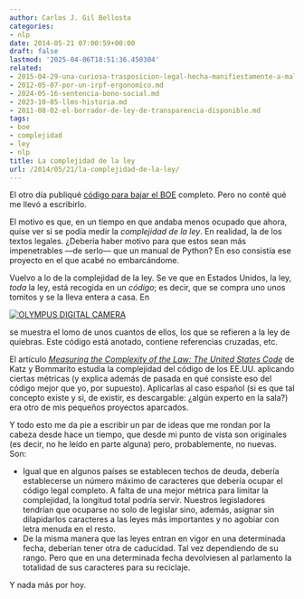 ```yaml
---
author: Carlos J. Gil Bellosta
categories:
- nlp
date: 2014-05-21 07:00:59+00:00
draft: false
lastmod: '2025-04-06T18:51:36.450304'
related:
- 2015-04-29-una-curiosa-trasposicion-legal-hecha-manifiestamente-a-malagana.md
- 2012-05-07-por-un-irpf-ergonomico.md
- 2024-05-16-sentencia-bono-social.md
- 2023-10-05-llms-historia.md
- 2011-08-02-el-borrador-de-ley-de-transparencia-disponible.md
tags:
- boe
- complejidad
- ley
- nlp
title: La complejidad de la ley
url: /2014/05/21/la-complejidad-de-la-ley/
---
```


El otro día publiqué [código para bajar el BOE](http://www.datanalytics.com/2014/04/24/aventuras-de-web-scraping-como-bajarse-todo-el-boe/) completo. Pero no conté qué me llevó a escribirlo.

El motivo es que, en un tiempo en que andaba menos ocupado que ahora, quise ver si se podía medir la _complejidad de la ley_. En realidad, la de los textos legales. ¿Debería haber motivo para que estos sean más impenetrables —de serlo— que un manual de Python? En eso consistía ese proyecto en el que acabé no embarcándome.

Vuelvo a lo de la complejidad de la ley. Se ve que en Estados Unidos, la ley, _toda_ la ley, está recogida en un _código_; es decir, que se compra uno unos tomitos y se la lleva entera a casa. En

[![OLYMPUS DIGITAL CAMERA](/wp-uploads/2014/05/titulo_11.jpg)
](/wp-uploads/2014/05/titulo_11.jpg)

se muestra el lomo de unos cuantos de ellos, los que se refieren a la ley de quiebras. Este código está anotado, contiene referencias cruzadas, etc.

El artículo [_Measuring the Complexity of the Law: The United States Code_](http://papers.ssrn.com/sol3/papers.cfm?abstract_id=2307352) de Katz y Bommarito estudia la complejidad del código de los EE.UU. aplicando ciertas métricas (y explica además de pasada en qué consiste eso del código mejor que yo, por supuesto). Aplicarlas al caso español (si es que tal concepto existe y si, de existir, es descargable: ¿algún experto en la sala?) era otro de mis pequeños proyectos aparcados.

Y todo esto me da pie a escribir un par de ideas que me rondan por la cabeza desde hace un tiempo, que desde mi punto de vista son originales (es decir, no he leído en parte alguna) pero, probablemente, no nuevas. Son:

* Igual que en algunos países se establecen techos de deuda, debería establecerse un número máximo de caracteres que debería ocupar el código legal completo. A falta de una mejor métrica para limitar la complejidad, la longitud total podría servir. Nuestros legisladores tendrían que ocuparse no solo de legislar sino, además, asignar sin dilapidarlos caracteres a las leyes más importantes y no agobiar con letra menuda en el resto.
* De la misma manera que las leyes entran en vigor en una determinada fecha, deberían tener otra de caducidad. Tal vez dependiendo de su rango. Pero que en una determinada fecha devolviesen al  parlamento la totalidad de sus caracteres para su reciclaje.

Y nada más por hoy.